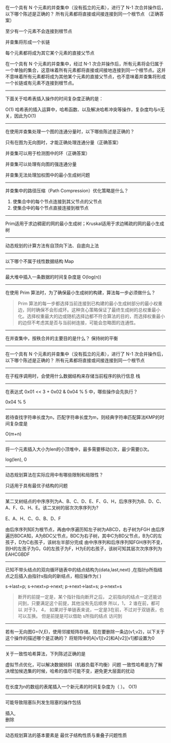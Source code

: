   
在一个具有 N 个元素的并查集中（没有孤立的元素），进行了 N-1 次合并操作后，以下哪个陈述是正确的？
所有元素都将直接或间接连接到同一个根节点
（正确答案）

至少有一个元素不会连接到根节点

并查集将形成一个长链

每个元素都将成为其它某个元素的直接父节点

在一个具有 N 个元素的并查集中，经过 N-1 次合并操作后，所有元素将会归属于一个单独的集合，这意味着所有元素都将直接或间接地连接到同一个根节点。这并不意味着所有元素都将成为其他某个元素的直接父节点，也不意味着并查集将形成一个长链或有元素不连接到根节点。

---

下面关于哈希表插入操作的时间复杂度正确的是：
  
O(1)
哈希表的插入运算中，哈希函数、以及解决哈希冲突等操作，复杂度均与n无关，因此为O(1)

---

在使用并查集处理一个图的连通分量时，以下哪些陈述是正确的？

只有在图为无向图时，才能正确处理连通分量（正确答案）

并查集可以用于检测图中的环（正确答案）

并查集可以处理有向图的强连通分量

并查集无法处理加权图中的最小生成树问题

---
并查集中的路径压缩（Path Compression）优化策略是什么？
1. 使集合中的每个节点连接到其父节点的父节点
2. 使集合中的每个节点直接连接到根节点
---
Prim适用于求边稠密的网的最小生成树；Kruskal适用于求边稀疏的网的最小生成树

---
动态规划的计算方法有自顶向下法、自底向上法

---
以下哪个不属于线性数据结构  Map

--- 
最大堆中插入一条数据的时间复杂度是 O(log(n))

---
在使用 Prim 算法时，为了确保最小生成树的构建，算法每一步必须做什么？

>Prim 算法的每一步都选择当前连接到已构建的最小生成树部分的最小权重边，同时确保不会形成环。这种贪心策略保证了最终生成树的总权重最小化。选择权重最大的边或随机选择边都不符合算法的目的，而选择权重最小的边但不考虑其是否与当前树连接，可能会忽略图的连通性。

---
在并查集中，按秩合并的主要目的是什么？
保持树的平衡

---
在一个具有 N 个元素的并查集中（没有孤立的元素），进行了 N-1 次合并操作后，以下哪个陈述是正确的？
所有元素都将直接或间接连接到同一个根节点

---
在子程序调用时，会使用什么数据结构来存储当前程序的执行信息
	栈

---
在表达式 0x01 << 3 + 0x02 & 0x04 % 5 中，哪些操作会先执行？
  
0x04 % 5

---
若待查找字符串长度为n，匹配字符串长度为m，则经典字符串匹配算法KMP的时间复杂度是
  
O(m+n)

---
将一个元素插入大小为len的小顶堆中，最多需要移动()次，最少需要()次。
  
log(len), 0

---
动态规划算法在实际应用中有哪些限制和局限性？
  
只适用于具有最优子结构的问题

---
某二叉树结点的中序序列为A、B、C、D、E、F、G、H，后序序列为B、D、C、A、F、G、H、E。该二叉树的层次次序序列为?
  
E、A、H、C、G、B、D、F

由后序序列知E为根节点，再由中序遍历知左子树为ABCD，右子树为FGH 由后序遍历BDCA知，A为BDC父节点，BDC为右子树，其中C为BD父节点，B为C的左孩子，D为C右孩子，该树左半部分完成 由中序序列和后序序列知FGH序列不变，则H的左孩子为G，G的左孩子为F，H为E的右孩子，该树可知其层次次序序列为EAHCGBDF


---
已知不带头结点的双向循环链表中的结点结构为(data,last,next) ,在指针p所指结点之后插入由指针s指向的新结点，相应操作为( )
  
s->last=p; s->next=p->next; p->next->last=s; p->next=s

>断开的前提一定是，某个指针指向断开之后， 之前指向的结点一定还能访问到，只要满足这个前提，其他没有先后顺序 所以，1， 2 谁在前，都可以 对于3， 4， 如果对于单链表来说，一定是3在前，不过对于双链表，也可以互换。 但是前提是可以借助 s所指的结点 访问到

---
若有一无向图G=(V,E)，使用邻接矩阵存储。现在要删除一条边(v1,v2)，以下关于这个操作的描述哪个是正确的？
将矩阵中的A[v1][v2]和A[v2][v1]都设置为0

---
关于一致性哈希算法，下列陈述正确的是

虚拟节点优化，可以解决数据倾斜（机器负载不均衡）问题
一致性哈希是为了解决增加候选集的时候，哈希的值尽可能不变，避免更大层面的扰动

---
在长度为n的数组的表尾插入一个新元素的时间复杂度为（ ）。
O(1)

---
可能导致阻塞队列发生阻塞的操作包括

插入,  
删除

---
动态规划算法的基本要素是
最优子结构性质与重叠子问题性质